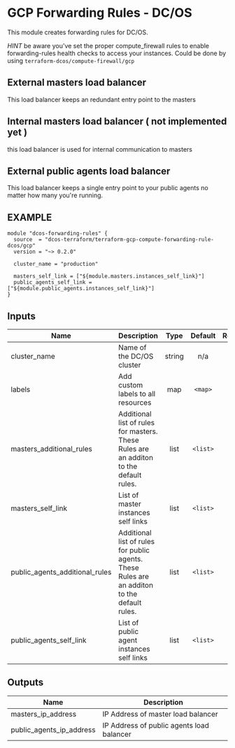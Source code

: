 GCP Forwarding Rules - DC/OS
============
This module creates forwarding rules for DC/OS.

*HINT* be aware you've set the proper compute_firewall rules to enable forwarding-rules health checks to access your instances. Could be done by using `terraform-dcos/compute-firewall/gcp`

External masters load balancer
------------------------------
This load balancer keeps an redundant entry point to the masters

Internal masters load balancer ( not implemented yet )
------------------------------
this load balancer is used for internal communication to masters

External public agents load balancer
------------------------------------
This load balancer keeps a single entry point to your public agents no matter how many you're running.

EXAMPLE
-------

```hcl
module "dcos-forwarding-rules" {
  source  = "dcos-terraform/terraform-gcp-compute-forwarding-rule-dcos/gcp"
  version = "~> 0.2.0"

  cluster_name = "production"

  masters_self_link = ["${module.masters.instances_self_link}"]
  public_agents_self_link = ["${module.public_agents.instances_self_link}"]
}
```

## Inputs

| Name | Description | Type | Default | Required |
|------|-------------|:----:|:-----:|:-----:|
| cluster\_name | Name of the DC/OS cluster | string | n/a | yes |
| labels | Add custom labels to all resources | map | `<map>` | no |
| masters\_additional\_rules | Additional list of rules for masters. These Rules are an additon to the default rules. | list | `<list>` | no |
| masters\_self\_link | List of master instances self links | list | `<list>` | no |
| public\_agents\_additional\_rules | Additional list of rules for public agents. These Rules are an additon to the default rules. | list | `<list>` | no |
| public\_agents\_self\_link | List of public agent instances self links | list | `<list>` | no |

## Outputs

| Name | Description |
|------|-------------|
| masters\_ip\_address | IP Address of master load balancer |
| public\_agents\_ip\_address | IP Address of public agents load balancer |

